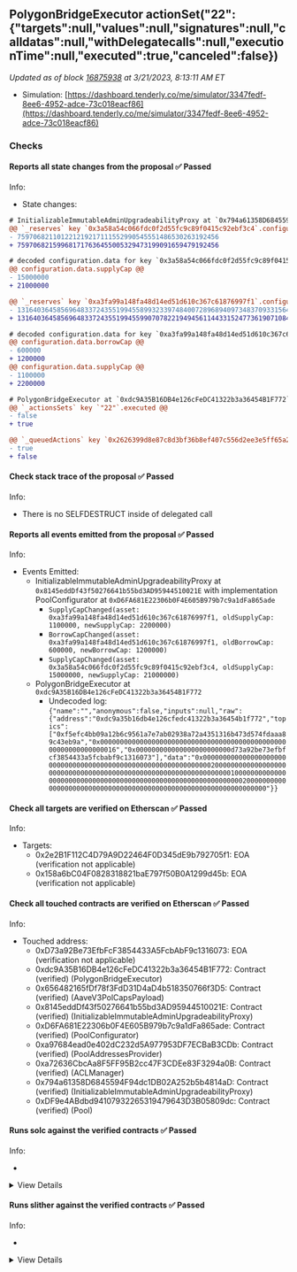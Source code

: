 ## PolygonBridgeExecutor actionSet("22": {"targets":null,"values":null,"signatures":null,"calldatas":null,"withDelegatecalls":null,"executionTime":null,"executed":true,"canceled":false})

_Updated as of block [16875938](https://etherscan.io/block/16875938) at 3/21/2023, 8:13:11 AM ET_

- Simulation: [https://dashboard.tenderly.co/me/simulator/3347fedf-8ee6-4952-adce-73c018eacf86](https://dashboard.tenderly.co/me/simulator/3347fedf-8ee6-4952-adce-73c018eacf86)

### Checks

#### Reports all state changes from the proposal ✅ Passed

Info:

- State changes:

```diff
# InitializableImmutableAdminUpgradeabilityProxy at `0x794a61358D6845594F94dc1DB02A252b5b4814aD` with implementation Pool at `0xDF9e4ABdbd94107932265319479643D3B05809dc`
@@ `_reserves` key `0x3a58a54c066fdc0f2d55fc9c89f0415c92ebf3c4`.configuration.data @@
- 759706821101221219217111552990545551486530263192456
+ 759706821599681717636455005329473199091659479192456

# decoded configuration.data for key `0x3a58a54c066fdc0f2d55fc9c89f0415c92ebf3c4` (symbol: stMATIC)
@@ configuration.data.supplyCap @@
- 15000000
+ 21000000

@@ `_reserves` key `0xa3fa99a148fa48d14ed51d610c367c61876997f1`.configuration.data @@
- 1316403645856964833724355199455899323397484007289689409734837093315648844
+ 1316403645856964833724355199455990707822194945611443315247736190710848844

# decoded configuration.data for key `0xa3fa99a148fa48d14ed51d610c367c61876997f1` (symbol: miMATIC)
@@ configuration.data.borrowCap @@
- 600000
+ 1200000
@@ configuration.data.supplyCap @@
- 1100000
+ 2200000

```

```diff
# PolygonBridgeExecutor at `0xdc9A35B16DB4e126cFeDC41322b3a36454B1F772`
@@ `_actionsSets` key `"22"`.executed @@
- false
+ true

@@ `_queuedActions` key `0x2626399d8e87c8d3bf36b8ef407c556d2ee3e5ff65a2f0b52a980d5a95b2b576` @@
- true
+ false

```

#### Check stack trace of the proposal ✅ Passed

Info:

- There is no SELFDESTRUCT inside of delegated call

#### Reports all events emitted from the proposal ✅ Passed

Info:

- Events Emitted:
  - InitializableImmutableAdminUpgradeabilityProxy at `0x8145eddDf43f50276641b55bd3AD95944510021E` with implementation PoolConfigurator at `0xD6FA681E22306b0F4E605B979b7c9a1dFa865ade`
    - `SupplyCapChanged(asset: 0xa3fa99a148fa48d14ed51d610c367c61876997f1, oldSupplyCap: 1100000, newSupplyCap: 2200000)`
    - `BorrowCapChanged(asset: 0xa3fa99a148fa48d14ed51d610c367c61876997f1, oldBorrowCap: 600000, newBorrowCap: 1200000)`
    - `SupplyCapChanged(asset: 0x3a58a54c066fdc0f2d55fc9c89f0415c92ebf3c4, oldSupplyCap: 15000000, newSupplyCap: 21000000)`
  - PolygonBridgeExecutor at `0xdc9A35B16DB4e126cFeDC41322b3a36454B1F772`
    - Undecoded log: `{"name":"","anonymous":false,"inputs":null,"raw":{"address":"0xdc9a35b16db4e126cfedc41322b3a36454b1f772","topics":["0xf5efc4bb09a12b6c9561a7e7ab02938a72a4351316b473d574fdaaa89c43eb9a","0x0000000000000000000000000000000000000000000000000000000000000016","0x000000000000000000000000d73a92be73efbfcf3854433a5fcbabf9c1316073"],"data":"0x0000000000000000000000000000000000000000000000000000000000000020000000000000000000000000000000000000000000000000000000000000000100000000000000000000000000000000000000000000000000000000000000200000000000000000000000000000000000000000000000000000000000000000"}}`

#### Check all targets are verified on Etherscan ✅ Passed

Info:

- Targets:
  - 0x2e2B1F112C4D79A9D22464F0D345dE9b792705f1: EOA (verification not applicable)
  - 0x158a6bC04F0828318821baE797f50B0A1299d45b: EOA (verification not applicable)

#### Check all touched contracts are verified on Etherscan ✅ Passed

Info:

- Touched address:
  - 0xD73a92Be73EfbFcF3854433A5FcbAbF9c1316073: EOA (verification not applicable)
  - 0xdc9A35B16DB4e126cFeDC41322b3a36454B1F772: Contract (verified) (PolygonBridgeExecutor)
  - 0x656482165fDf78f3FdD31D4aD4b518350766f3D5: Contract (verified) (AaveV3PolCapsPayload)
  - 0x8145eddDf43f50276641b55bd3AD95944510021E: Contract (verified) (InitializableImmutableAdminUpgradeabilityProxy)
  - 0xD6FA681E22306b0F4E605B979b7c9a1dFa865ade: Contract (verified) (PoolConfigurator)
  - 0xa97684ead0e402dC232d5A977953DF7ECBaB3CDb: Contract (verified) (PoolAddressesProvider)
  - 0xa72636CbcAa8F5FF95B2cc47F3CDEe83F3294a0B: Contract (verified) (ACLManager)
  - 0x794a61358D6845594F94dc1DB02A252b5b4814aD: Contract (verified) (InitializableImmutableAdminUpgradeabilityProxy)
  - 0xDF9e4ABdbd94107932265319479643D3B05809dc: Contract (verified) (Pool)

#### Runs solc against the verified contracts ✅ Passed

Info:

-

<details>
<summary>View Details</summary>
<details>
<summary>View warnings for AaveV3PolCapsPayload at `0x656482165fDf78f3FdD31D4aD4b518350766f3D5`</summary>

```
ERROR:CryticCompile:ParserError: ParserError: Source "aave-address-book/AaveV3Ethereum.sol" not found: File not found. Searched the following locations: "".
 --> contracts/mainnet/AaveV3EthLusdCapsPayload-Mar15.sol:4:1:
  |
4 | import {AaveV3Ethereum, AaveV3EthereumAssets} from 'aave-address-book/AaveV3Ethereum.sol';
  | ^^^^^^^^^^^^^^^^^^^^^^^^^^^^^^^^^^^^^^^^^^^^^^^^^^^^^^^^^^^^^^^^^^^^^^^^^^^^^^^^^^^^^^^^^^


ParserError: ParserError: Source "aave-address-book/AaveV3.sol" not found: File not found. Searched the following locations: "".
 --> contracts/mainnet/AaveV3EthLusdCapsPayload-Mar15.sol:5:1:
  |
5 | import {IPoolConfigurator} from 'aave-address-book/AaveV3.sol';
  | ^^^^^^^^^^^^^^^^^^^^^^^^^^^^^^^^^^^^^^^^^^^^^^^^^^^^^^^^^^^^^^^


ParserError: ParserError: Source "aave-helpers/interfaces/IProposalGenericExecutor.sol" not found: File not found. Searched the following locations: "".
 --> contracts/mainnet/AaveV3EthLusdCapsPayload-Mar15.sol:6:1:
  |
6 | import {IProposalGenericExecutor} from 'aave-helpers/interfaces/IProposalGenericExecutor.sol';
  | ^^^^^^^^^^^^^^^^^^^^^^^^^^^^^^^^^^^^^^^^^^^^^^^^^^^^^^^^^^^^^^^^^^^^^^^^^^^^^^^^^^^^^^^^^^^^^^


ParserError: ParserError: Source "aave-v3-core/contracts/protocol/libraries/types/DataTypes.sol" not found: File not found. Searched the following locations: "".
 --> lib/aave-address-book/src/AaveV3.sol:4:1:
  |
4 | import {DataTypes} from 'aave-v3-core/contracts/protocol/libraries/types/DataTypes.sol';
  | ^^^^^^^^^^^^^^^^^^^^^^^^^^^^^^^^^^^^^^^^^^^^^^^^^^^^^^^^^^^^^^^^^^^^^^^^^^^^^^^^^^^^^^^^


ParserError: ParserError: Source "aave-v3-core/contracts/protocol/libraries/types/ConfiguratorInputTypes.sol" not found: File not found. Searched the following locations: "".
 --> lib/aave-address-book/src/AaveV3.sol:5:1:
  |
5 | import {ConfiguratorInputTypes} from 'aave-v3-core/contracts/protocol/libraries/types/ConfiguratorInputTypes.sol';
  | ^^^^^^^^^^^^^^^^^^^^^^^^^^^^^^^^^^^^^^^^^^^^^^^^^^^^^^^^^^^^^^^^^^^^^^^^^^^^^^^^^^^^^^^^^^^^^^^^^^^^^^^^^^^^^^^^^^


ParserError: ParserError: Source "aave-v3-core/contracts/interfaces/IPoolAddressesProvider.sol" not found: File not found. Searched the following locations: "".
 --> lib/aave-address-book/src/AaveV3.sol:6:1:
  |
6 | import {IPoolAddressesProvider} from 'aave-v3-core/contracts/interfaces/IPoolAddressesProvider.sol';
  | ^^^^^^^^^^^^^^^^^^^^^^^^^^^^^^^^^^^^^^^^^^^^^^^^^^^^^^^^^^^^^^^^^^^^^^^^^^^^^^^^^^^^^^^^^^^^^^^^^^^^


ParserError: ParserError: Source "aave-v3-core/contracts/interfaces/IPool.sol" not found: File not found. Searched the following locations: "".
 --> lib/aave-address-book/src/AaveV3.sol:7:1:
  |
7 | import {IPool} from 'aave-v3-core/contracts/interfaces/IPool.sol';
  | ^^^^^^^^^^^^^^^^^^^^^^^^^^^^^^^^^^^^^^^^^^^^^^^^^^^^^^^^^^^^^^^^^^


ParserError: ParserError: Source "aave-v3-core/contracts/interfaces/IPoolConfigurator.sol" not found: File not found. Searched the following locations: "".
 --> lib/aave-address-book/src/AaveV3.sol:8:1:
  |
8 | import {IPoolConfigurator} from 'aave-v3-core/contracts/interfaces/IPoolConfigurator.sol';
  | ^^^^^^^^^^^^^^^^^^^^^^^^^^^^^^^^^^^^^^^^^^^^^^^^^^^^^^^^^^^^^^^^^^^^^^^^^^^^^^^^^^^^^^^^^^


ParserError: ParserError: Source "aave-v3-core/contracts/interfaces/IPriceOracleGetter.sol" not found: File not found. Searched the following locations: "".
 --> lib/aave-address-book/src/AaveV3.sol:9:1:
  |
9 | import {IPriceOracleGetter} from 'aave-v3-core/contracts/interfaces/IPriceOracleGetter.sol';
  | ^^^^^^^^^^^^^^^^^^^^^^^^^^^^^^^^^^^^^^^^^^^^^^^^^^^^^^^^^^^^^^^^^^^^^^^^^^^^^^^^^^^^^^^^^^^^


ParserError: ParserError: Source "aave-v3-core/contracts/interfaces/IAaveOracle.sol" not found: File not found. Searched the following locations: "".
  --> lib/aave-address-book/src/AaveV3.sol:10:1:
   |
10 | import {IAaveOracle} from 'aave-v3-core/contracts/interfaces/IAaveOracle.sol';
   | ^^^^^^^^^^^^^^^^^^^^^^^^^^^^^^^^^^^^^^^^^^^^^^^^^^^^^^^^^^^^^^^^^^^^^^^^^^^^^^


ParserError: ParserError: Source "aave-v3-core/contracts/interfaces/IACLManager.sol" not found: File not found. Searched the following locations: "".
  --> lib/aave-address-book/src/AaveV3.sol:11:1:
   |
11 | import {IACLManager as BasicIACLManager} from 'aave-v3-core/contracts/interfaces/IACLManager.sol';
   | ^^^^^^^^^^^^^^^^^^^^^^^^^^^^^^^^^^^^^^^^^^^^^^^^^^^^^^^^^^^^^^^^^^^^^^^^^^^^^^^^^^^^^^^^^^^^^^^^^^


ParserError: ParserError: Source "aave-v3-core/contracts/interfaces/IPoolDataProvider.sol" not found: File not found. Searched the following locations: "".
  --> lib/aave-address-book/src/AaveV3.sol:12:1:
   |
12 | import {IPoolDataProvider} from 'aave-v3-core/contracts/interfaces/IPoolDataProvider.sol';
   | ^^^^^^^^^^^^^^^^^^^^^^^^^^^^^^^^^^^^^^^^^^^^^^^^^^^^^^^^^^^^^^^^^^^^^^^^^^^^^^^^^^^^^^^^^^


ParserError: ParserError: Source "aave-v3-core/contracts/interfaces/IDefaultInterestRateStrategy.sol" not found: File not found. Searched the following locations: "".
  --> lib/aave-address-book/src/AaveV3.sol:13:1:
   |
13 | import {IDefaultInterestRateStrategy} from 'aave-v3-core/contracts/interfaces/IDefaultInterestRateStrategy.sol';
   | ^^^^^^^^^^^^^^^^^^^^^^^^^^^^^^^^^^^^^^^^^^^^^^^^^^^^^^^^^^^^^^^^^^^^^^^^^^^^^^^^^^^^^^^^^^^^^^^^^^^^^^^^^^^^^^^^


ParserError: ParserError: Source "aave-v3-core/contracts/interfaces/IReserveInterestRateStrategy.sol" not found: File not found. Searched the following locations: "".
  --> lib/aave-address-book/src/AaveV3.sol:14:1:
   |
14 | import {IReserveInterestRateStrategy} from 'aave-v3-core/contracts/interfaces/IReserveInterestRateStrategy.sol';
   | ^^^^^^^^^^^^^^^^^^^^^^^^^^^^^^^^^^^^^^^^^^^^^^^^^^^^^^^^^^^^^^^^^^^^^^^^^^^^^^^^^^^^^^^^^^^^^^^^^^^^^^^^^^^^^^^^


ParserError: ParserError: Source "aave-v3-core/contracts/interfaces/IPoolDataProvider.sol" not found: File not found. Searched the following locations: "".
  --> lib/aave-address-book/src/AaveV3.sol:15:1:
   |
15 | import {IPoolDataProvider as IAaveProtocolDataProvider} from 'aave-v3-core/contracts/interfaces/IPoolDataProvider.sol';
   | ^^^^^^^^^^^^^^^^^^^^^^^^^^^^^^^^^^^^^^^^^^^^^^^^^^^^^^^^^^^^^^^^^^^^^^^^^^^^^^^^^^^^^^^^^^^^^^^^^^^^^^^^^^^^^^^^^^^^^^^



```

</details>

<details>
<summary>View warnings for InitializableImmutableAdminUpgradeabilityProxy at `0x794a61358D6845594F94dc1DB02A252b5b4814aD` with implementation Pool at `0xDF9e4ABdbd94107932265319479643D3B05809dc`</summary>

```
INFO:CryticCompile:Source code not available, try to fetch the bytecode only
```

</details>

<details>
<summary>View warnings for InitializableImmutableAdminUpgradeabilityProxy at `0x8145eddDf43f50276641b55bd3AD95944510021E` with implementation PoolConfigurator at `0xD6FA681E22306b0F4E605B979b7c9a1dFa865ade`</summary>

```
INFO:CryticCompile:Source code not available, try to fetch the bytecode only
```

</details>

<details>
<summary>View warnings for ACLManager at `0xa72636CbcAa8F5FF95B2cc47F3CDEe83F3294a0B`</summary>

```
INFO:CryticCompile:Source code not available, try to fetch the bytecode only
```

</details>

<details>
<summary>View warnings for PoolAddressesProvider at `0xa97684ead0e402dC232d5A977953DF7ECBaB3CDb`</summary>

```
INFO:CryticCompile:Source code not available, try to fetch the bytecode only
```

</details>

<details>
<summary>View warnings for PoolConfigurator at `0xD6FA681E22306b0F4E605B979b7c9a1dFa865ade`</summary>

```
INFO:CryticCompile:Source code not available, try to fetch the bytecode only
```

</details>

<details>
<summary>View warnings for PolygonBridgeExecutor at `0xdc9A35B16DB4e126cFeDC41322b3a36454B1F772`</summary>

```
INFO:CryticCompile:Source code not available, try to fetch the bytecode only
```

</details>

<details>
<summary>View warnings for Pool at `0xDF9e4ABdbd94107932265319479643D3B05809dc`</summary>

```
INFO:CryticCompile:Source code not available, try to fetch the bytecode only
```

</details>

</details>

#### Runs slither against the verified contracts ✅ Passed

Info:

-

<details>
<summary>View Details</summary>

<details>
<summary>Slither report for AaveV3PolCapsPayload at `0x656482165fDf78f3FdD31D4aD4b518350766f3D5`</summary>

```
Traceback (most recent call last):
  File "/home/sakulstra/.local/lib/python3.10/site-packages/slither/__main__.py", line 744, in main_impl
    ) = process_all(filename, args, detector_classes, printer_classes)
  File "/home/sakulstra/.local/lib/python3.10/site-packages/slither/__main__.py", line 76, in process_all
    compilations = compile_all(target, **vars(args))
  File "/home/sakulstra/.local/lib/python3.10/site-packages/crytic_compile/crytic_compile.py", line 637, in compile_all
    compilations.append(CryticCompile(target, **kwargs))
  File "/home/sakulstra/.local/lib/python3.10/site-packages/crytic_compile/crytic_compile.py", line 117, in __init__
    self._compile(**kwargs)
  File "/home/sakulstra/.local/lib/python3.10/site-packages/crytic_compile/crytic_compile.py", line 548, in _compile
    self._platform.compile(self, **kwargs)
  File "/home/sakulstra/.local/lib/python3.10/site-packages/crytic_compile/platform/etherscan.py", line 331, in compile
    solc_standard_json.standalone_compile(filenames, compilation_unit, working_dir=working_dir)
  File "/home/sakulstra/.local/lib/python3.10/site-packages/crytic_compile/platform/solc_standard_json.py", line 65, in standalone_compile
    targets_json = run_solc_standard_json(
  File "/home/sakulstra/.local/lib/python3.10/site-packages/crytic_compile/platform/solc_standard_json.py", line 179, in run_solc_standard_json
    raise InvalidCompilation(solc_exception_str)
crytic_compile.platform.exceptions.InvalidCompilation: ParserError: ParserError: Source "aave-address-book/AaveV3Ethereum.sol" not found: File not found. Searched the following locations: "".
 --> contracts/mainnet/AaveV3EthLusdCapsPayload-Mar15.sol:4:1:
  |
4 | import {AaveV3Ethereum, AaveV3EthereumAssets} from 'aave-address-book/AaveV3Ethereum.sol';
  | ^^^^^^^^^^^^^^^^^^^^^^^^^^^^^^^^^^^^^^^^^^^^^^^^^^^^^^^^^^^^^^^^^^^^^^^^^^^^^^^^^^^^^^^^^^


ParserError: ParserError: Source "aave-address-book/AaveV3.sol" not found: File not found. Searched the following locations: "".
 --> contracts/mainnet/AaveV3EthLusdCapsPayload-Mar15.sol:5:1:
  |
5 | import {IPoolConfigurator} from 'aave-address-book/AaveV3.sol';
  | ^^^^^^^^^^^^^^^^^^^^^^^^^^^^^^^^^^^^^^^^^^^^^^^^^^^^^^^^^^^^^^^


ParserError: ParserError: Source "aave-helpers/interfaces/IProposalGenericExecutor.sol" not found: File not found. Searched the following locations: "".
 --> contracts/mainnet/AaveV3EthLusdCapsPayload-Mar15.sol:6:1:
  |
6 | import {IProposalGenericExecutor} from 'aave-helpers/interfaces/IProposalGenericExecutor.sol';
  | ^^^^^^^^^^^^^^^^^^^^^^^^^^^^^^^^^^^^^^^^^^^^^^^^^^^^^^^^^^^^^^^^^^^^^^^^^^^^^^^^^^^^^^^^^^^^^^


ParserError: ParserError: Source "aave-v3-core/contracts/protocol/libraries/types/DataTypes.sol" not found: File not found. Searched the following locations: "".
 --> lib/aave-address-book/src/AaveV3.sol:4:1:
  |
4 | import {DataTypes} from 'aave-v3-core/contracts/protocol/libraries/types/DataTypes.sol';
  | ^^^^^^^^^^^^^^^^^^^^^^^^^^^^^^^^^^^^^^^^^^^^^^^^^^^^^^^^^^^^^^^^^^^^^^^^^^^^^^^^^^^^^^^^


ParserError: ParserError: Source "aave-v3-core/contracts/protocol/libraries/types/ConfiguratorInputTypes.sol" not found: File not found. Searched the following locations: "".
 --> lib/aave-address-book/src/AaveV3.sol:5:1:
  |
5 | import {ConfiguratorInputTypes} from 'aave-v3-core/contracts/protocol/libraries/types/ConfiguratorInputTypes.sol';
  | ^^^^^^^^^^^^^^^^^^^^^^^^^^^^^^^^^^^^^^^^^^^^^^^^^^^^^^^^^^^^^^^^^^^^^^^^^^^^^^^^^^^^^^^^^^^^^^^^^^^^^^^^^^^^^^^^^^


ParserError: ParserError: Source "aave-v3-core/contracts/interfaces/IPoolAddressesProvider.sol" not found: File not found. Searched the following locations: "".
 --> lib/aave-address-book/src/AaveV3.sol:6:1:
  |
6 | import {IPoolAddressesProvider} from 'aave-v3-core/contracts/interfaces/IPoolAddressesProvider.sol';
  | ^^^^^^^^^^^^^^^^^^^^^^^^^^^^^^^^^^^^^^^^^^^^^^^^^^^^^^^^^^^^^^^^^^^^^^^^^^^^^^^^^^^^^^^^^^^^^^^^^^^^


ParserError: ParserError: Source "aave-v3-core/contracts/interfaces/IPool.sol" not found: File not found. Searched the following locations: "".
 --> lib/aave-address-book/src/AaveV3.sol:7:1:
  |
7 | import {IPool} from 'aave-v3-core/contracts/interfaces/IPool.sol';
  | ^^^^^^^^^^^^^^^^^^^^^^^^^^^^^^^^^^^^^^^^^^^^^^^^^^^^^^^^^^^^^^^^^^


ParserError: ParserError: Source "aave-v3-core/contracts/interfaces/IPoolConfigurator.sol" not found: File not found. Searched the following locations: "".
 --> lib/aave-address-book/src/AaveV3.sol:8:1:
  |
8 | import {IPoolConfigurator} from 'aave-v3-core/contracts/interfaces/IPoolConfigurator.sol';
  | ^^^^^^^^^^^^^^^^^^^^^^^^^^^^^^^^^^^^^^^^^^^^^^^^^^^^^^^^^^^^^^^^^^^^^^^^^^^^^^^^^^^^^^^^^^


ParserError: ParserError: Source "aave-v3-core/contracts/interfaces/IPriceOracleGetter.sol" not found: File not found. Searched the following locations: "".
 --> lib/aave-address-book/src/AaveV3.sol:9:1:
  |
9 | import {IPriceOracleGetter} from 'aave-v3-core/contracts/interfaces/IPriceOracleGetter.sol';
  | ^^^^^^^^^^^^^^^^^^^^^^^^^^^^^^^^^^^^^^^^^^^^^^^^^^^^^^^^^^^^^^^^^^^^^^^^^^^^^^^^^^^^^^^^^^^^


ParserError: ParserError: Source "aave-v3-core/contracts/interfaces/IAaveOracle.sol" not found: File not found. Searched the following locations: "".
  --> lib/aave-address-book/src/AaveV3.sol:10:1:
   |
10 | import {IAaveOracle} from 'aave-v3-core/contracts/interfaces/IAaveOracle.sol';
   | ^^^^^^^^^^^^^^^^^^^^^^^^^^^^^^^^^^^^^^^^^^^^^^^^^^^^^^^^^^^^^^^^^^^^^^^^^^^^^^


ParserError: ParserError: Source "aave-v3-core/contracts/interfaces/IACLManager.sol" not found: File not found. Searched the following locations: "".
  --> lib/aave-address-book/src/AaveV3.sol:11:1:
   |
11 | import {IACLManager as BasicIACLManager} from 'aave-v3-core/contracts/interfaces/IACLManager.sol';
   | ^^^^^^^^^^^^^^^^^^^^^^^^^^^^^^^^^^^^^^^^^^^^^^^^^^^^^^^^^^^^^^^^^^^^^^^^^^^^^^^^^^^^^^^^^^^^^^^^^^


ParserError: ParserError: Source "aave-v3-core/contracts/interfaces/IPoolDataProvider.sol" not found: File not found. Searched the following locations: "".
  --> lib/aave-address-book/src/AaveV3.sol:12:1:
   |
12 | import {IPoolDataProvider} from 'aave-v3-core/contracts/interfaces/IPoolDataProvider.sol';
   | ^^^^^^^^^^^^^^^^^^^^^^^^^^^^^^^^^^^^^^^^^^^^^^^^^^^^^^^^^^^^^^^^^^^^^^^^^^^^^^^^^^^^^^^^^^


ParserError: ParserError: Source "aave-v3-core/contracts/interfaces/IDefaultInterestRateStrategy.sol" not found: File not found. Searched the following locations: "".
  --> lib/aave-address-book/src/AaveV3.sol:13:1:
   |
13 | import {IDefaultInterestRateStrategy} from 'aave-v3-core/contracts/interfaces/IDefaultInterestRateStrategy.sol';
   | ^^^^^^^^^^^^^^^^^^^^^^^^^^^^^^^^^^^^^^^^^^^^^^^^^^^^^^^^^^^^^^^^^^^^^^^^^^^^^^^^^^^^^^^^^^^^^^^^^^^^^^^^^^^^^^^^


ParserError: ParserError: Source "aave-v3-core/contracts/interfaces/IReserveInterestRateStrategy.sol" not found: File not found. Searched the following locations: "".
  --> lib/aave-address-book/src/AaveV3.sol:14:1:
   |
14 | import {IReserveInterestRateStrategy} from 'aave-v3-core/contracts/interfaces/IReserveInterestRateStrategy.sol';
   | ^^^^^^^^^^^^^^^^^^^^^^^^^^^^^^^^^^^^^^^^^^^^^^^^^^^^^^^^^^^^^^^^^^^^^^^^^^^^^^^^^^^^^^^^^^^^^^^^^^^^^^^^^^^^^^^^


ParserError: ParserError: Source "aave-v3-core/contracts/interfaces/IPoolDataProvider.sol" not found: File not found. Searched the following locations: "".
  --> lib/aave-address-book/src/AaveV3.sol:15:1:
   |
15 | import {IPoolDataProvider as IAaveProtocolDataProvider} from 'aave-v3-core/contracts/interfaces/IPoolDataProvider.sol';
   | ^^^^^^^^^^^^^^^^^^^^^^^^^^^^^^^^^^^^^^^^^^^^^^^^^^^^^^^^^^^^^^^^^^^^^^^^^^^^^^^^^^^^^^^^^^^^^^^^^^^^^^^^^^^^^^^^^^^^^^^



None
Error in 0x656482165fDf78f3FdD31D4aD4b518350766f3D5
Traceback (most recent call last):
  File "/home/sakulstra/.local/lib/python3.10/site-packages/slither/__main__.py", line 744, in main_impl
    ) = process_all(filename, args, detector_classes, printer_classes)
  File "/home/sakulstra/.local/lib/python3.10/site-packages/slither/__main__.py", line 76, in process_all
    compilations = compile_all(target, **vars(args))
  File "/home/sakulstra/.local/lib/python3.10/site-packages/crytic_compile/crytic_compile.py", line 637, in compile_all
    compilations.append(CryticCompile(target, **kwargs))
  File "/home/sakulstra/.local/lib/python3.10/site-packages/crytic_compile/crytic_compile.py", line 117, in __init__
    self._compile(**kwargs)
  File "/home/sakulstra/.local/lib/python3.10/site-packages/crytic_compile/crytic_compile.py", line 548, in _compile
    self._platform.compile(self, **kwargs)
  File "/home/sakulstra/.local/lib/python3.10/site-packages/crytic_compile/platform/etherscan.py", line 331, in compile
    solc_standard_json.standalone_compile(filenames, compilation_unit, working_dir=working_dir)
  File "/home/sakulstra/.local/lib/python3.10/site-packages/crytic_compile/platform/solc_standard_json.py", line 65, in standalone_compile
    targets_json = run_solc_standard_json(
  File "/home/sakulstra/.local/lib/python3.10/site-packages/crytic_compile/platform/solc_standard_json.py", line 179, in run_solc_standard_json
    raise InvalidCompilation(solc_exception_str)
crytic_compile.platform.exceptions.InvalidCompilation: ParserError: ParserError: Source "aave-address-book/AaveV3Ethereum.sol" not found: File not found. Searched the following locations: "".
 --> contracts/mainnet/AaveV3EthLusdCapsPayload-Mar15.sol:4:1:
  |
4 | import {AaveV3Ethereum, AaveV3EthereumAssets} from 'aave-address-book/AaveV3Ethereum.sol';
  | ^^^^^^^^^^^^^^^^^^^^^^^^^^^^^^^^^^^^^^^^^^^^^^^^^^^^^^^^^^^^^^^^^^^^^^^^^^^^^^^^^^^^^^^^^^


ParserError: ParserError: Source "aave-address-book/AaveV3.sol" not found: File not found. Searched the following locations: "".
 --> contracts/mainnet/AaveV3EthLusdCapsPayload-Mar15.sol:5:1:
  |
5 | import {IPoolConfigurator} from 'aave-address-book/AaveV3.sol';
  | ^^^^^^^^^^^^^^^^^^^^^^^^^^^^^^^^^^^^^^^^^^^^^^^^^^^^^^^^^^^^^^^


ParserError: ParserError: Source "aave-helpers/interfaces/IProposalGenericExecutor.sol" not found: File not found. Searched the following locations: "".
 --> contracts/mainnet/AaveV3EthLusdCapsPayload-Mar15.sol:6:1:
  |
6 | import {IProposalGenericExecutor} from 'aave-helpers/interfaces/IProposalGenericExecutor.sol';
  | ^^^^^^^^^^^^^^^^^^^^^^^^^^^^^^^^^^^^^^^^^^^^^^^^^^^^^^^^^^^^^^^^^^^^^^^^^^^^^^^^^^^^^^^^^^^^^^


ParserError: ParserError: Source "aave-v3-core/contracts/protocol/libraries/types/DataTypes.sol" not found: File not found. Searched the following locations: "".
 --> lib/aave-address-book/src/AaveV3.sol:4:1:
  |
4 | import {DataTypes} from 'aave-v3-core/contracts/protocol/libraries/types/DataTypes.sol';
  | ^^^^^^^^^^^^^^^^^^^^^^^^^^^^^^^^^^^^^^^^^^^^^^^^^^^^^^^^^^^^^^^^^^^^^^^^^^^^^^^^^^^^^^^^


ParserError: ParserError: Source "aave-v3-core/contracts/protocol/libraries/types/ConfiguratorInputTypes.sol" not found: File not found. Searched the following locations: "".
 --> lib/aave-address-book/src/AaveV3.sol:5:1:
  |
5 | import {ConfiguratorInputTypes} from 'aave-v3-core/contracts/protocol/libraries/types/ConfiguratorInputTypes.sol';
  | ^^^^^^^^^^^^^^^^^^^^^^^^^^^^^^^^^^^^^^^^^^^^^^^^^^^^^^^^^^^^^^^^^^^^^^^^^^^^^^^^^^^^^^^^^^^^^^^^^^^^^^^^^^^^^^^^^^


ParserError: ParserError: Source "aave-v3-core/contracts/interfaces/IPoolAddressesProvider.sol" not found: File not found. Searched the following locations: "".
 --> lib/aave-address-book/src/AaveV3.sol:6:1:
  |
6 | import {IPoolAddressesProvider} from 'aave-v3-core/contracts/interfaces/IPoolAddressesProvider.sol';
  | ^^^^^^^^^^^^^^^^^^^^^^^^^^^^^^^^^^^^^^^^^^^^^^^^^^^^^^^^^^^^^^^^^^^^^^^^^^^^^^^^^^^^^^^^^^^^^^^^^^^^


ParserError: ParserError: Source "aave-v3-core/contracts/interfaces/IPool.sol" not found: File not found. Searched the following locations: "".
 --> lib/aave-address-book/src/AaveV3.sol:7:1:
  |
7 | import {IPool} from 'aave-v3-core/contracts/interfaces/IPool.sol';
  | ^^^^^^^^^^^^^^^^^^^^^^^^^^^^^^^^^^^^^^^^^^^^^^^^^^^^^^^^^^^^^^^^^^


ParserError: ParserError: Source "aave-v3-core/contracts/interfaces/IPoolConfigurator.sol" not found: File not found. Searched the following locations: "".
 --> lib/aave-address-book/src/AaveV3.sol:8:1:
  |
8 | import {IPoolConfigurator} from 'aave-v3-core/contracts/interfaces/IPoolConfigurator.sol';
  | ^^^^^^^^^^^^^^^^^^^^^^^^^^^^^^^^^^^^^^^^^^^^^^^^^^^^^^^^^^^^^^^^^^^^^^^^^^^^^^^^^^^^^^^^^^


ParserError: ParserError: Source "aave-v3-core/contracts/interfaces/IPriceOracleGetter.sol" not found: File not found. Searched the following locations: "".
 --> lib/aave-address-book/src/AaveV3.sol:9:1:
  |
9 | import {IPriceOracleGetter} from 'aave-v3-core/contracts/interfaces/IPriceOracleGetter.sol';
  | ^^^^^^^^^^^^^^^^^^^^^^^^^^^^^^^^^^^^^^^^^^^^^^^^^^^^^^^^^^^^^^^^^^^^^^^^^^^^^^^^^^^^^^^^^^^^


ParserError: ParserError: Source "aave-v3-core/contracts/interfaces/IAaveOracle.sol" not found: File not found. Searched the following locations: "".
  --> lib/aave-address-book/src/AaveV3.sol:10:1:
   |
10 | import {IAaveOracle} from 'aave-v3-core/contracts/interfaces/IAaveOracle.sol';
   | ^^^^^^^^^^^^^^^^^^^^^^^^^^^^^^^^^^^^^^^^^^^^^^^^^^^^^^^^^^^^^^^^^^^^^^^^^^^^^^


ParserError: ParserError: Source "aave-v3-core/contracts/interfaces/IACLManager.sol" not found: File not found. Searched the following locations: "".
  --> lib/aave-address-book/src/AaveV3.sol:11:1:
   |
11 | import {IACLManager as BasicIACLManager} from 'aave-v3-core/contracts/interfaces/IACLManager.sol';
   | ^^^^^^^^^^^^^^^^^^^^^^^^^^^^^^^^^^^^^^^^^^^^^^^^^^^^^^^^^^^^^^^^^^^^^^^^^^^^^^^^^^^^^^^^^^^^^^^^^^


ParserError: ParserError: Source "aave-v3-core/contracts/interfaces/IPoolDataProvider.sol" not found: File not found. Searched the following locations: "".
  --> lib/aave-address-book/src/AaveV3.sol:12:1:
   |
12 | import {IPoolDataProvider} from 'aave-v3-core/contracts/interfaces/IPoolDataProvider.sol';
   | ^^^^^^^^^^^^^^^^^^^^^^^^^^^^^^^^^^^^^^^^^^^^^^^^^^^^^^^^^^^^^^^^^^^^^^^^^^^^^^^^^^^^^^^^^^


ParserError: ParserError: Source "aave-v3-core/contracts/interfaces/IDefaultInterestRateStrategy.sol" not found: File not found. Searched the following locations: "".
  --> lib/aave-address-book/src/AaveV3.sol:13:1:
   |
13 | import {IDefaultInterestRateStrategy} from 'aave-v3-core/contracts/interfaces/IDefaultInterestRateStrategy.sol';
   | ^^^^^^^^^^^^^^^^^^^^^^^^^^^^^^^^^^^^^^^^^^^^^^^^^^^^^^^^^^^^^^^^^^^^^^^^^^^^^^^^^^^^^^^^^^^^^^^^^^^^^^^^^^^^^^^^


ParserError: ParserError: Source "aave-v3-core/contracts/interfaces/IReserveInterestRateStrategy.sol" not found: File not found. Searched the following locations: "".
  --> lib/aave-address-book/src/AaveV3.sol:14:1:
   |
14 | import {IReserveInterestRateStrategy} from 'aave-v3-core/contracts/interfaces/IReserveInterestRateStrategy.sol';
   | ^^^^^^^^^^^^^^^^^^^^^^^^^^^^^^^^^^^^^^^^^^^^^^^^^^^^^^^^^^^^^^^^^^^^^^^^^^^^^^^^^^^^^^^^^^^^^^^^^^^^^^^^^^^^^^^^


ParserError: ParserError: Source "aave-v3-core/contracts/interfaces/IPoolDataProvider.sol" not found: File not found. Searched the following locations: "".
  --> lib/aave-address-book/src/AaveV3.sol:15:1:
   |
15 | import {IPoolDataProvider as IAaveProtocolDataProvider} from 'aave-v3-core/contracts/interfaces/IPoolDataProvider.sol';
   | ^^^^^^^^^^^^^^^^^^^^^^^^^^^^^^^^^^^^^^^^^^^^^^^^^^^^^^^^^^^^^^^^^^^^^^^^^^^^^^^^^^^^^^^^^^^^^^^^^^^^^^^^^^^^^^^^^^^^^^^




```

</details>

<details>
<summary>Slither report for InitializableImmutableAdminUpgradeabilityProxy at `0x794a61358D6845594F94dc1DB02A252b5b4814aD` with implementation Pool at `0xDF9e4ABdbd94107932265319479643D3B05809dc`</summary>

```
Source code not available, try to fetch the bytecode only
No contract were found in None, check the correct compilation
No contract was analyzed
0x794a61358D6845594F94dc1DB02A252b5b4814aD analyzed (0 contracts with 72 detectors), 0 result(s) found
```

</details>

<details>
<summary>Slither report for InitializableImmutableAdminUpgradeabilityProxy at `0x8145eddDf43f50276641b55bd3AD95944510021E` with implementation PoolConfigurator at `0xD6FA681E22306b0F4E605B979b7c9a1dFa865ade`</summary>

```
Source code not available, try to fetch the bytecode only
No contract were found in None, check the correct compilation
No contract was analyzed
0x8145eddDf43f50276641b55bd3AD95944510021E analyzed (0 contracts with 72 detectors), 0 result(s) found
```

</details>

<details>
<summary>Slither report for ACLManager at `0xa72636CbcAa8F5FF95B2cc47F3CDEe83F3294a0B`</summary>

```
Source code not available, try to fetch the bytecode only
No contract were found in None, check the correct compilation
No contract was analyzed
0xa72636CbcAa8F5FF95B2cc47F3CDEe83F3294a0B analyzed (0 contracts with 72 detectors), 0 result(s) found
```

</details>

<details>
<summary>Slither report for PoolAddressesProvider at `0xa97684ead0e402dC232d5A977953DF7ECBaB3CDb`</summary>

```
Source code not available, try to fetch the bytecode only
No contract were found in None, check the correct compilation
No contract was analyzed
0xa97684ead0e402dC232d5A977953DF7ECBaB3CDb analyzed (0 contracts with 72 detectors), 0 result(s) found
```

</details>

<details>
<summary>Slither report for PoolConfigurator at `0xD6FA681E22306b0F4E605B979b7c9a1dFa865ade`</summary>

```
Source code not available, try to fetch the bytecode only
No contract were found in None, check the correct compilation
No contract was analyzed
0xD6FA681E22306b0F4E605B979b7c9a1dFa865ade analyzed (0 contracts with 72 detectors), 0 result(s) found
```

</details>

<details>
<summary>Slither report for PolygonBridgeExecutor at `0xdc9A35B16DB4e126cFeDC41322b3a36454B1F772`</summary>

```
Source code not available, try to fetch the bytecode only
No contract were found in None, check the correct compilation
No contract was analyzed
0xdc9A35B16DB4e126cFeDC41322b3a36454B1F772 analyzed (0 contracts with 72 detectors), 0 result(s) found
```

</details>

<details>
<summary>Slither report for Pool at `0xDF9e4ABdbd94107932265319479643D3B05809dc`</summary>

```
Source code not available, try to fetch the bytecode only
No contract were found in None, check the correct compilation
No contract was analyzed
0xDF9e4ABdbd94107932265319479643D3B05809dc analyzed (0 contracts with 72 detectors), 0 result(s) found
```

</details>

</details>
